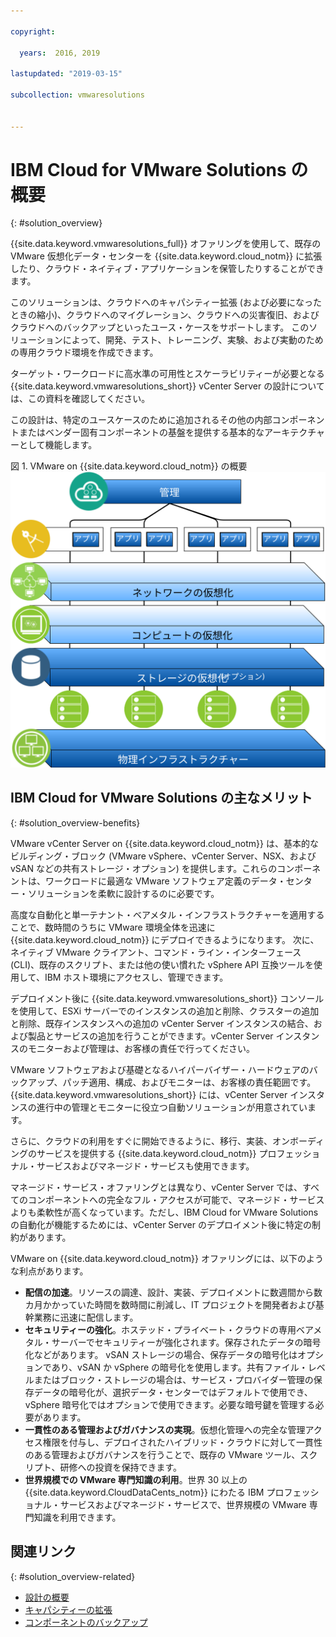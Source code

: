 ```yaml
---

copyright:

  years:  2016, 2019

lastupdated: "2019-03-15"

subcollection: vmwaresolutions


---
```


# IBM Cloud for VMware Solutions の概要
{: #solution_overview}

{{site.data.keyword.vmwaresolutions_full}} オファリングを使用して、既存の VMware 仮想化データ・センターを {{site.data.keyword.cloud_notm}} に拡張したり、クラウド・ネイティブ・アプリケーションを保管したりすることができます。

このソリューションは、クラウドへのキャパシティー拡張 (および必要になったときの縮小)、クラウドへのマイグレーション、クラウドへの災害復旧、およびクラウドへのバックアップといったユース・ケースをサポートします。 このソリューションによって、開発、テスト、トレーニング、実験、および実動のための専用クラウド環境を作成できます。

ターゲット・ワークロードに高水準の可用性とスケーラビリティーが必要となる {{site.data.keyword.vmwaresolutions_short}} vCenter Server の設計については、この資料を確認してください。

この設計は、特定のユースケースのために追加されるその他の内部コンポーネントまたはベンダー固有コンポーネントの基盤を提供する基本的なアーキテクチャーとして機能します。

図 1. VMware on {{site.data.keyword.cloud_notm}} の概要
![VMware on {{site.data.keyword.cloud_notm}} の概要](vcsv4radiagrams-ra-variationsonatheme.svg "このソリューションは、アプリケーションを実行できる VM で消費されるコンピュート・リソース、ネットワーク・リソース、およびオプションのストレージ・リソースを仮想化します。")

## IBM Cloud for VMware Solutions の主なメリット
{: #solution_overview-benefits}

VMware vCenter Server on {{site.data.keyword.cloud_notm}} は、基本的なビルディング・ブロック (VMware vSphere、vCenter Server、NSX、および vSAN などの共有ストレージ・オプション) を提供します。これらのコンポーネントは、ワークロードに最適な VMware ソフトウェア定義のデータ・センター・ソリューションを柔軟に設計するのに必要です。

高度な自動化と単一テナント・ベアメタル・インフラストラクチャーを適用することで、数時間のうちに VMware 環境全体を迅速に {{site.data.keyword.cloud_notm}} にデプロイできるようになります。 次に、ネイティブ VMware クライアント、コマンド・ライン・インターフェース (CLI)、既存のスクリプト、または他の使い慣れた vSphere API 互換ツールを使用して、IBM ホスト環境にアクセスし、管理できます。

デプロイメント後に {{site.data.keyword.vmwaresolutions_short}} コンソールを使用して、ESXi サーバーでのインスタンスの追加と削除、クラスターの追加と削除、既存インスタンスへの追加の vCenter Server インスタンスの結合、および製品とサービスの追加を行うことができます。vCenter Server インスタンスのモニターおよび管理は、お客様の責任で行ってください。

VMware ソフトウェアおよび基礎となるハイパーバイザー・ハードウェアのバックアップ、パッチ適用、構成、およびモニターは、お客様の責任範囲です。{{site.data.keyword.vmwaresolutions_short}} には、vCenter Server インスタンスの進行中の管理とモニターに役立つ自動ソリューションが用意されています。

さらに、クラウドの利用をすぐに開始できるように、移行、実装、オンボーディングのサービスを提供する {{site.data.keyword.cloud_notm}} プロフェッショナル・サービスおよびマネージド・サービスも使用できます。

マネージド・サービス・オファリングとは異なり、vCenter Server では、すべてのコンポーネントへの完全なフル・アクセスが可能で、マネージド・サービスよりも柔軟性が高くなっています。ただし、IBM Cloud for VMware Solutions の自動化が機能するためには、vCenter Server のデプロイメント後に特定の制約があります。

VMware on {{site.data.keyword.cloud_notm}} オファリングには、以下のような利点があります。

* **配信の加速**。リソースの調達、設計、実装、デプロイメントに数週間から数カ月かかっていた時間を数時間に削減し、IT プロジェクトを開発者および基幹業務に迅速に配信します。
* **セキュリティーの強化**。ホステッド・プライベート・クラウドの専用ベアメタル・サーバーでセキュリティーが強化されます。保存されたデータの暗号化などがあります。 vSAN ストレージの場合、保存データの暗号化はオプションであり、vSAN か vSphere の暗号化を使用します。共有ファイル・レベルまたはブロック・ストレージの場合は、サービス・プロバイダー管理の保存データの暗号化が、選択データ・センターではデフォルトで使用でき、vSphere 暗号化ではオプションで使用できます。必要な暗号鍵を管理する必要があります。
* **一貫性のある管理およびガバナンスの実現**。仮想化管理への完全な管理アクセス権限を付与し、デプロイされたハイブリッド・クラウドに対して一貫性のある管理およびガバナンスを行うことで、既存の VMware ツール、スクリプト、研修への投資を保持できます。
* **世界規模での VMware 専門知識の利用**。世界 30 以上の {{site.data.keyword.CloudDataCents_notm}} にわたる IBM プロフェッショナル・サービスおよびマネージド・サービスで、世界規模の VMware 専門知識を利用できます。

## 関連リンク
{: #solution_overview-related}

* [設計の概要](/docs/services/vmwaresolutions/archiref/solution?topic=vmware-solutions-design_overview)
* [キャパシティーの拡張](/docs/services/vmwaresolutions/archiref/solution?topic=vmware-solutions-solution_scaling)
* [コンポーネントのバックアップ](/docs/services/vmwaresolutions/archiref/solution?topic=vmware-solutions-solution_backingup)
